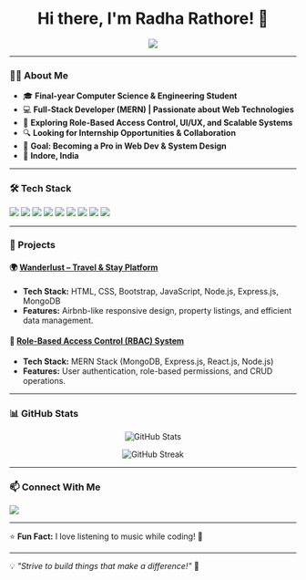 <h1 align="center">Hi there, I'm Radha Rathore! 👋</h1>

<p align="center">
  <img src="https://readme-typing-svg.herokuapp.com?color=F7B42C&center=true&vCenter=true&width=500&lines=Full-Stack+Web+Developer;MERN+Stack+Enthusiast;Always+Learning+New+Things!" />
</p>

---

### 👩‍💻 About Me

- 🎓 **Final-year Computer Science & Engineering Student**
- 💻 **Full-Stack Developer (MERN) | Passionate about Web Technologies**
- 🚀 **Exploring Role-Based Access Control, UI/UX, and Scalable Systems**
- 🔍 **Looking for Internship Opportunities & Collaboration**
- 🎯 **Goal: Becoming a Pro in Web Dev & System Design**
- 📍 **Indore, India**

---

### 🛠 Tech Stack

<p align="left">
  <img src="https://img.shields.io/badge/Code-C-blue?style=for-the-badge" />
  <img src="https://img.shields.io/badge/Code-C++-blue?style=for-the-badge" />
  <img src="https://img.shields.io/badge/JavaScript-F7DF1E?style=for-the-badge&logo=javascript&logoColor=black" />
  <img src="https://img.shields.io/badge/HTML5-orange?style=for-the-badge&logo=html5&logoColor=white" />
  <img src="https://img.shields.io/badge/CSS3-blue?style=for-the-badge&logo=css3&logoColor=white" />
  <img src="https://img.shields.io/badge/React-61DAFB?style=for-the-badge&logo=react&logoColor=black" />
  <img src="https://img.shields.io/badge/Node.js-339933?style=for-the-badge&logo=node.js&logoColor=white" />
  <img src="https://img.shields.io/badge/Express.js-000000?style=for-the-badge&logo=express&logoColor=white" />
  <img src="https://img.shields.io/badge/MongoDB-47A248?style=for-the-badge&logo=mongodb&logoColor=white" />
</p>

---

### 🚀 Projects

#### 🌍 [Wanderlust – Travel & Stay Platform](https://github.com/radharathor/Wanderlust)
- **Tech Stack:** HTML, CSS, Bootstrap, JavaScript, Node.js, Express.js, MongoDB
- **Features:** Airbnb-like responsive design, property listings, and efficient data management.

#### 🔐 [Role-Based Access Control (RBAC) System](https://github.com/radharathor/rbac)
- **Tech Stack:** MERN Stack (MongoDB, Express.js, React.js, Node.js)
- **Features:** User authentication, role-based permissions, and CRUD operations.

---

### 📊 GitHub Stats

<p align="center">
  <img src="https://github-readme-stats.vercel.app/api?username=radharathor&show_icons=true&theme=radical" alt="GitHub Stats" />
</p>

<p align="center">
  <img src="https://github-readme-streak-stats.herokuapp.com/?user=radharathor&theme=dark" alt="GitHub Streak" />
</p>

---

### 📫 Connect With Me

<p align="left">
  <a href="https://www.linkedin.com/in/radha-rathore-18a220241" target="_blank">
    <img src="https://img.shields.io/badge/LinkedIn-blue?style=for-the-badge&logo=linkedin" />
  </a>
 

---

⭐ **Fun Fact:** I love listening to music while coding! 🎵

---

💡 *"Strive to build things that make a difference!"* 🚀

